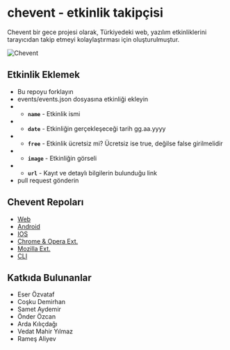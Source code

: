 # chevent - etkinlik takipçisi

Chevent bir gece projesi olarak, Türkiyedeki web, yazılım etkinliklerini tarayıcıdan takip etmeyi kolaylaştırması için oluşturulmuştur.

![Chevent](https://raw.githubusercontent.com/codeui/chevent/master/screenshot.png)

## Etkinlik Eklemek

- Bu repoyu forklayın
- events/events.json dosyasına etkinliği ekleyin
- - **`name`** - Etkinlik ismi
- - **`date`** - Etkinliğin gerçekleşeceği tarih gg.aa.yyyy
- - **`free`** - Etkinlik ücretsiz mi? Ücretsiz ise true, değilse false girilmelidir
- - **`image`** - Etkinliğin görseli
- - **`url`** - Kayıt ve detaylı bilgilerin bulunduğu link
- pull request gönderin

## Chevent Repoları

- [Web](https://github.com/codeui/chevent-web)
- [Android](https://github.com/codeui/chevent-android)
- [IOS](https://github.com/codeui/chevent-ios)
- [Chrome & Opera Ext.](https://github.com/codeui/chevent-chrome)
- [Mozilla Ext.](https://github.com/codeui/chevent-mozilla)
- [CLI](https://github.com/codeui/chevent-js-cli)

## Katkıda Bulunanlar

* Eser Özvataf
* Coşku Demirhan
* Samet Aydemir
* Önder Özcan
* Arda Kılıçdağı
* Vedat Mahir Yılmaz
* Rameş Aliyev
